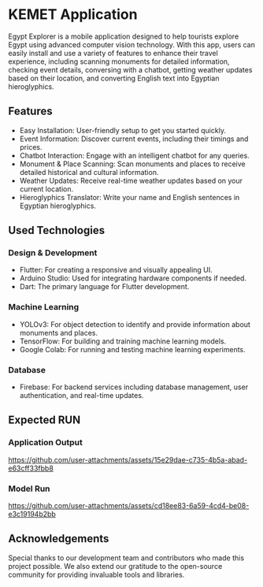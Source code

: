 # KEMET Application
Egypt Explorer is a mobile application designed to help tourists explore Egypt using advanced computer vision technology. With this app, users can easily install and use a variety of features to enhance their travel experience, including scanning monuments for detailed information, checking event details, conversing with a chatbot, getting weather updates based on their location, and converting English text into Egyptian hieroglyphics.

## Features
* Easy Installation: User-friendly setup to get you started quickly.
* Event Information: Discover current events, including their timings and prices.
* Chatbot Interaction: Engage with an intelligent chatbot for any queries.
* Monument & Place Scanning: Scan monuments and places to receive detailed historical and cultural information.
* Weather Updates: Receive real-time weather updates based on your current location.
* Hieroglyphics Translator: Write your name and English sentences in Egyptian hieroglyphics.
  
## Used Technologies
### Design & Development
* Flutter: For creating a responsive and visually appealing UI.
* Arduino Studio: Used for integrating hardware components if needed.
* Dart: The primary language for Flutter development.
### Machine Learning
* YOLOv3: For object detection to identify and provide information about monuments and places.
* TensorFlow: For building and training machine learning models.
* Google Colab: For running and testing machine learning experiments.
### Database
* Firebase: For backend services including database management, user authentication, and real-time updates.

## Expected RUN
### Application Output
https://github.com/user-attachments/assets/15e29dae-c735-4b5a-abad-e63cff33fbb8
### Model Run
https://github.com/user-attachments/assets/cd18ee83-6a59-4cd4-be08-e3c19194b2bb

## Acknowledgements
Special thanks to our development team and contributors who made this project possible. We also extend our gratitude to the open-source community for providing invaluable tools and libraries.







